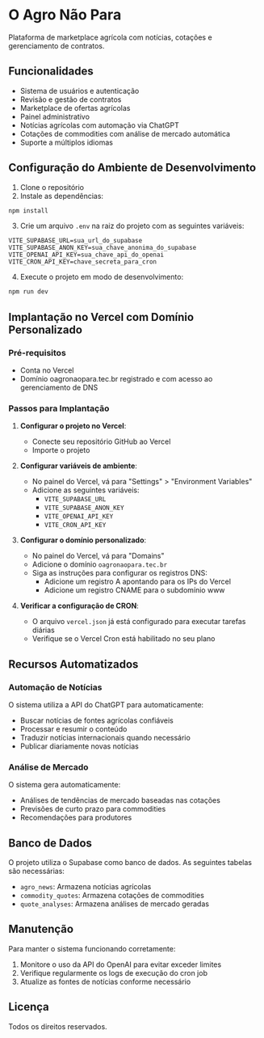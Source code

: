 # O Agro Não Para

Plataforma de marketplace agrícola com notícias, cotações e gerenciamento de contratos.

## Funcionalidades

- Sistema de usuários e autenticação
- Revisão e gestão de contratos
- Marketplace de ofertas agrícolas
- Painel administrativo
- Notícias agrícolas com automação via ChatGPT
- Cotações de commodities com análise de mercado automática
- Suporte a múltiplos idiomas

## Configuração do Ambiente de Desenvolvimento

1. Clone o repositório
2. Instale as dependências:

```bash
npm install
```

3. Crie um arquivo `.env` na raiz do projeto com as seguintes variáveis:

```
VITE_SUPABASE_URL=sua_url_do_supabase
VITE_SUPABASE_ANON_KEY=sua_chave_anonima_do_supabase
VITE_OPENAI_API_KEY=sua_chave_api_do_openai
VITE_CRON_API_KEY=chave_secreta_para_cron
```

4. Execute o projeto em modo de desenvolvimento:

```bash
npm run dev
```

## Implantação no Vercel com Domínio Personalizado

### Pré-requisitos

- Conta no Vercel
- Domínio oagronaopara.tec.br registrado e com acesso ao gerenciamento de DNS

### Passos para Implantação

1. **Configurar o projeto no Vercel**:
   - Conecte seu repositório GitHub ao Vercel
   - Importe o projeto

2. **Configurar variáveis de ambiente**:
   - No painel do Vercel, vá para "Settings" > "Environment Variables"
   - Adicione as seguintes variáveis:
     - `VITE_SUPABASE_URL`
     - `VITE_SUPABASE_ANON_KEY`
     - `VITE_OPENAI_API_KEY`
     - `VITE_CRON_API_KEY`

3. **Configurar o domínio personalizado**:
   - No painel do Vercel, vá para "Domains"
   - Adicione o domínio `oagronaopara.tec.br`
   - Siga as instruções para configurar os registros DNS:
     - Adicione um registro A apontando para os IPs do Vercel
     - Adicione um registro CNAME para o subdomínio www

4. **Verificar a configuração de CRON**:
   - O arquivo `vercel.json` já está configurado para executar tarefas diárias
   - Verifique se o Vercel Cron está habilitado no seu plano

## Recursos Automatizados

### Automação de Notícias

O sistema utiliza a API do ChatGPT para automaticamente:
- Buscar notícias de fontes agrícolas confiáveis
- Processar e resumir o conteúdo
- Traduzir notícias internacionais quando necessário
- Publicar diariamente novas notícias

### Análise de Mercado

O sistema gera automaticamente:
- Análises de tendências de mercado baseadas nas cotações
- Previsões de curto prazo para commodities
- Recomendações para produtores

## Banco de Dados

O projeto utiliza o Supabase como banco de dados. As seguintes tabelas são necessárias:

- `agro_news`: Armazena notícias agrícolas
- `commodity_quotes`: Armazena cotações de commodities
- `quote_analyses`: Armazena análises de mercado geradas

## Manutenção

Para manter o sistema funcionando corretamente:

1. Monitore o uso da API do OpenAI para evitar exceder limites
2. Verifique regularmente os logs de execução do cron job
3. Atualize as fontes de notícias conforme necessário

## Licença

Todos os direitos reservados.
